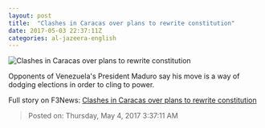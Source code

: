 ```yaml
---
layout: post
title:  "Clashes in Caracas over plans to rewrite constitution"
date: 2017-05-03 22:37:11Z
categories: al-jazeera-english
---
```


![Clashes in Caracas over plans to rewrite constitution](http://www.aljazeera.com/mritems/Images/2017/5/3/7741fce7d6784b018ee3ed6ec1f9d457_18.jpg)

Opponents of Venezuela's President Maduro say his move is a way of dodging elections in order to cling to power.


Full story on F3News: [Clashes in Caracas over plans to rewrite constitution](http://www.f3nws.com/n/BmDGQH)

> Posted on: Thursday, May 4, 2017 3:37:11 AM
